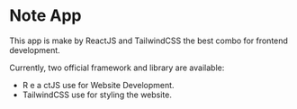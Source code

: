 # Note App

This app is make by ReactJS and TailwindCSS the best combo for frontend development.

Currently, two official framework and  library are available:

- R e a ctJS use for Website Development.
- TailwindCSS use for styling the website.
